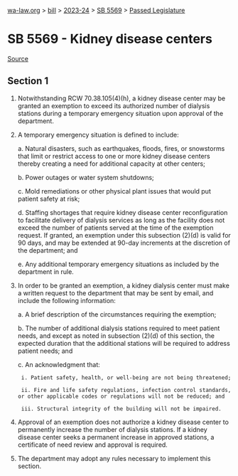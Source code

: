 [wa-law.org](/) > [bill](/bill/) > [2023-24](/bill/2023-24/) > [SB 5569](/bill/2023-24/sb/5569/) > [Passed Legislature](/bill/2023-24/sb/5569/S.PL/)

# SB 5569 - Kidney disease centers

[Source](http://lawfilesext.leg.wa.gov/biennium/2023-24/Pdf/Bills/Senate%20Passed%20Legislature/5569-S.PL.pdf)

## Section 1
1. Notwithstanding RCW 70.38.105(4)(h), a kidney disease center may be granted an exemption to exceed its authorized number of dialysis stations during a temporary emergency situation upon approval of the department.

2. A temporary emergency situation is defined to include:

    a. Natural disasters, such as earthquakes, floods, fires, or snowstorms that limit or restrict access to one or more kidney disease centers thereby creating a need for additional capacity at other centers;

    b. Power outages or water system shutdowns;

    c. Mold remediations or other physical plant issues that would put patient safety at risk;

    d. Staffing shortages that require kidney disease center reconfiguration to facilitate delivery of dialysis services as long as the facility does not exceed the number of patients served at the time of the exemption request. If granted, an exemption under this subsection (2)(d) is valid for 90 days, and may be extended at 90-day increments at the discretion of the department; and

    e. Any additional temporary emergency situations as included by the department in rule.

3. In order to be granted an exemption, a kidney dialysis center must make a written request to the department that may be sent by email, and include the following information:

    a. A brief description of the circumstances requiring the exemption;

    b. The number of additional dialysis stations required to meet patient needs, and except as noted in subsection (2)(d) of this section, the expected duration that the additional stations will be required to address patient needs; and

    c. An acknowledgment that:

        i. Patient safety, health, or well-being are not being threatened;

        ii. Fire and life safety regulations, infection control standards, or other applicable codes or regulations will not be reduced; and

        iii. Structural integrity of the building will not be impaired.

4. Approval of an exemption does not authorize a kidney disease center to permanently increase the number of dialysis stations. If a kidney disease center seeks a permanent increase in approved stations, a certificate of need review and approval is required.

5. The department may adopt any rules necessary to implement this section.
